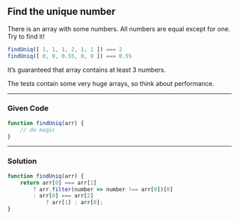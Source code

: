 ## Find the unique number

There is an array with some numbers. All numbers are equal except for one. Try to find it!

```javascript
findUniq([ 1, 1, 1, 2, 1, 1 ]) === 2
findUniq([ 0, 0, 0.55, 0, 0 ]) === 0.55
```

It’s guaranteed that array contains at least 3 numbers.

The tests contain some very huge arrays, so think about performance.

---

### Given Code
```javascript
function findUniq(arr) {
    // do magic
}
```

---

### Solution

```javascript
function findUniq(arr) {
    return arr[0] === arr[1]
        ? arr.filter(number => number !== arr[0])[0]
        : arr[0] === arr[2]
            ? arr[1] : arr[0];
}
```
